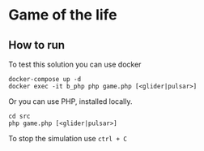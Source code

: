 # Game of the life

## How to run

To test this solution you can use docker

```
docker-compose up -d
docker exec -it b_php php game.php [<glider|pulsar>]
```

Or you can use PHP, installed locally.

```
cd src
php game.php [<glider|pulsar>]
```

To stop the simulation use `ctrl + C`
